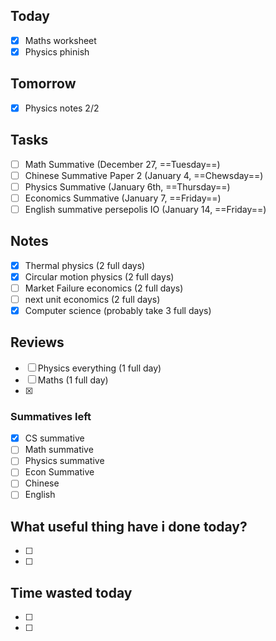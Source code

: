 
## Today
- [x] Maths worksheet
- [x] Physics phinish

## Tomorrow
- [x] Physics notes 2/2

## Tasks
- [ ] Math Summative (December 27, ==Tuesday==)
- [ ] Chinese Summative Paper 2 (January 4, ==Chewsday==)
- [ ] Physics Summative (January 6th, ==Thursday==)
- [ ] Economics Summative (January 7, ==Friday==)
- [ ] English summative persepolis IO (January 14, ==Friday==)

## Notes
- [x] Thermal physics (2 full days)
- [x] Circular motion physics (2 full days)
- [ ] Market Failure economics (2 full days)
- [ ] next unit economics (2 full days)
- [x] Computer science (probably take 3 full days)

## Reviews
- [ ] Physics everything (1 full day)
- [ ] Maths (1 full day)
- [x] 

### Summatives left
- [x] CS summative
- [ ] Math summative
- [ ] Physics summative
- [ ] Econ Summative
- [ ] Chinese
- [ ] English

## What useful thing have i done today?
- [ ] 
- [ ] 

## Time wasted today
- [ ] 
- [ ] 
